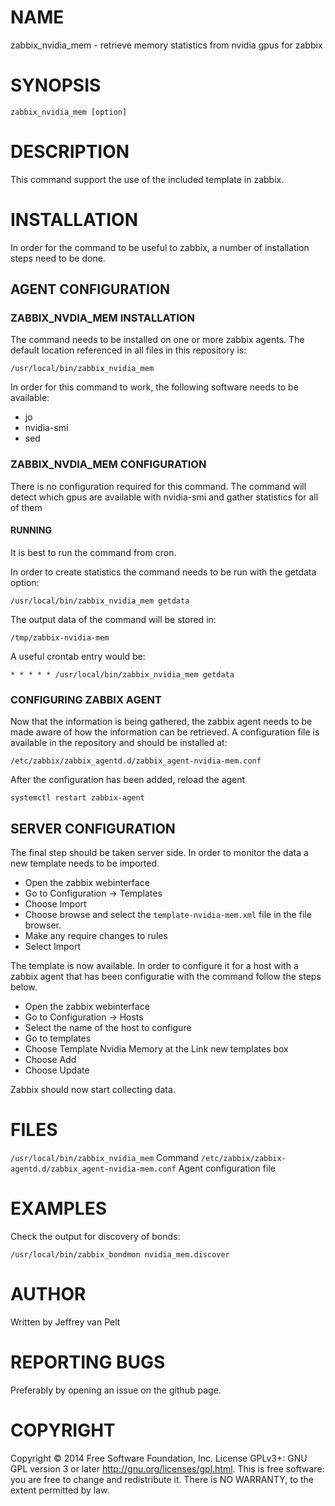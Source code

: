# NAME

zabbix_nvidia_mem - retrieve memory statistics from nvidia gpus for zabbix

# SYNOPSIS

`zabbix_nvidia_mem [option]`

# DESCRIPTION

This command support the use of the included template in zabbix.

# INSTALLATION

In order for the command to be useful to zabbix, a number of installation steps
need to be done.

## AGENT CONFIGURATION

### ZABBIX_NVDIA_MEM INSTALLATION

The command needs to be installed on one or more zabbix agents. The default location
referenced in all files in this repository is:

`/usr/local/bin/zabbix_nvidia_mem`

In order for this command to work, the following software needs to be available:

* jo
* nvidia-smi
* sed

### ZABBIX_NVDIA_MEM CONFIGURATION

There is no configuration required for this command. The command will detect which
gpus are available with nvidia-smi and gather statistics for all of them

#### RUNNING

It is best to run the command from cron.

In order to create statistics the command needs to be run with the getdata option:

`/usr/local/bin/zabbix_nvidia_mem getdata`

The output data of the command will be stored in:

`/tmp/zabbix-nvidia-mem`

A useful crontab entry would be:

`* * * * * /usr/local/bin/zabbix_nvidia_mem getdata`

### CONFIGURING ZABBIX AGENT

Now that the information is being gathered, the zabbix agent needs to be made aware
of how the information can be retrieved. A configuration file is available in the
repository and should be installed at:

`/etc/zabbix/zabbix_agentd.d/zabbix_agent-nvidia-mem.conf`

After the configuration has been added, reload the agent

`systemctl restart zabbix-agent`

## SERVER CONFIGURATION

The final step should be taken server side. In order to monitor the data a new
template needs to be imported.

* Open the zabbix webinterface
* Go to Configuration -> Templates
* Choose Import
* Choose browse and select the `template-nvidia-mem.xml` file in the file browser.
* Make any require changes to rules
* Select Import

The template is now available. In order to configure it for a host with a zabbix
agent that has been configuratie with the command follow the steps below.

* Open the zabbix webinterface
* Go to Configuration -> Hosts
* Select the name of the host to configure
* Go to templates
* Choose Template Nvidia Memory at the Link new templates box
* Choose Add
* Choose Update

Zabbix should now start collecting data.

# FILES

`/usr/local/bin/zabbix_nvidia_mem` Command
`/etc/zabbix/zabbix-agentd.d/zabbix_agent-nvidia-mem.conf` Agent configuration file

# EXAMPLES

Check the output for discovery of bonds:

`/usr/local/bin/zabbix_bondmon nvidia_mem.discover`

# AUTHOR

Written by Jeffrey van Pelt

# REPORTING BUGS

Preferably by opening an issue on the github page.

# COPYRIGHT

Copyright  ©  2014  Free Software Foundation, Inc.  License GPLv3+: GNU
GPL version 3 or later <http://gnu.org/licenses/gpl.html>.
This is free software: you are free  to  change  and  redistribute  it.
There is NO WARRANTY, to the extent permitted by law.

